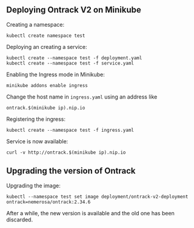 ## Deploying Ontrack V2 on Minikube

Creating a namespace:

    kubectl create namespace test

Deploying an creating a service:

    kubectl create --namespace test -f deployment.yaml
    kubectl create --namespace test -f service.yaml

Enabling the Ingress mode in Minikube:

    minikube addons enable ingress

Change the host name in `ingress.yaml` using an address like

    ontrack.$(minikube ip).nip.io

Registering the ingress:

    kubectl create --namespace test -f ingress.yaml

Service is now available:

    curl -v http://ontrack.$(minikube ip).nip.io

## Upgrading the version of Ontrack

Upgrading the image:

    kubectl --namespace test set image deployment/ontrack-v2-deployment ontrack=nemerosa/ontrack:2.34.6

After a while, the new version is available and the old one has been discarded.
